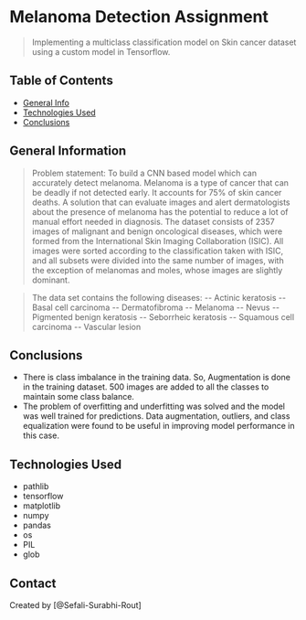 # Melanoma Detection Assignment


> Implementing a multiclass classification model on Skin cancer dataset using a custom model in Tensorflow.


## Table of Contents
* [General Info](#general-information)
* [Technologies Used](#technologies-used)
* [Conclusions](#conclusions)


<!-- You can include any other section that is pertinent to your problem -->

## General Information
> Problem statement: To build a CNN based model which can accurately detect melanoma. Melanoma is a type of cancer that can be deadly if not detected early. It accounts for 75% of skin cancer deaths. A solution that can evaluate images and alert dermatologists about the presence of melanoma has the potential to reduce a lot of manual effort needed in diagnosis.
> The dataset consists of 2357 images of malignant and benign oncological diseases, which were formed from the International Skin Imaging Collaboration (ISIC). All images were sorted according to the classification taken with ISIC, and all subsets were divided into the same number of images, with the exception of melanomas and moles, whose images are slightly dominant.

> The data set contains the following diseases:
-- Actinic keratosis
-- Basal cell carcinoma
-- Dermatofibroma
-- Melanoma
-- Nevus
-- Pigmented benign keratosis
-- Seborrheic keratosis
-- Squamous cell carcinoma
-- Vascular lesion


<!-- You don't have to answer all the questions - just the ones relevant to your project. -->

## Conclusions
- There is class imbalance in the training data. So, Augmentation is done in the training dataset. 500 images are added to all the classes to maintain some class balance.
- The problem of overfitting and underfitting was solved and the model was well trained for predictions. Data augmentation, outliers, and class equalization were found to be useful in improving model performance in this case.


<!-- You don't have to answer all the questions - just the ones relevant to your project. -->


## Technologies Used
- pathlib
- tensorflow 
- matplotlib
- numpy
- pandas
- os
- PIL
- glob

<!-- As the libraries versions keep on changing, it is recommended to mention the version of library used in this project -->




## Contact
Created by [@Sefali-Surabhi-Rout]


<!-- Optional -->
<!-- ## License -->
<!-- This project is open source and available under the [... License](). -->

<!-- You don't have to include all sections - just the one's relevant to your project -->
